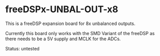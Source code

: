 # freeDSPx-UNBAL-OUT-x8
This is a freeDSP expansion board for 8x unbalanced outputs.

Currently this board only works with the SMD Variant of the freeDSP as there needs to be a 5V supply and MCLK for the ADCs.

Status: untested
